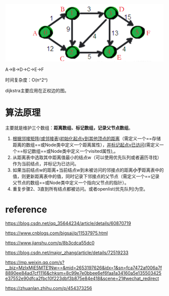 ![image-20220627190109306](image/image-20220627190109306.png)

A->B->D->C->E->F

时间复杂度：O(n^2^)

dijkstra主要应用在正权边的图。

# 算法原理

主要就是维护三个数组：**距离数组、标记数组，记录父节点数组**。


1. <u>根据邻接矩阵(或邻接表)初始化起点v到其他顶点的距离</u>（需定义一个==存储距离的数组==或Node类中定义一个距离属性），<u>并标记起点v已访问</u>(需定义一个==标记数组==或Node类中定义一个visited属性),。
2. 从距离表中选取其中距离值最小的结点w（可以使用优先队列或者遍历寻找）作为当前结点，并标记为已访问。
3. 如果当前结点w的距离+当前结点w到未被访问的邻接点的距离**小于**距离表中的值，则更新距离表中的值，同时记录下邻接点的父节点（需定义一个==记录父节点的数组==或Node类中定义一个指向父节点的指针）。
4. 重复步骤2、3直到所有结点都被访问。或者openlist(优先队列)为空。



# reference

https://blog.csdn.net/qq_35644234/article/details/60870719

https://www.cnblogs.com/bigsai/p/11537975.html

https://www.jianshu.com/p/8b3cdca55dc0

https://blog.csdn.net/major_zhang/article/details/72519233

https://mp.weixin.qq.com/s?__biz=MzIxMjE5MTE1Nw==&mid=2653197626&idx=1&sn=fca7472af006a7f8890ee84ad7cf1116&chksm=8c99e7e0bbee6ef6faa1a34160a5e135503425e37552e90dfca2fbc10f223dbf3b875e84e418&scene=21#wechat_redirect

https://zhuanlan.zhihu.com/p/454373256

